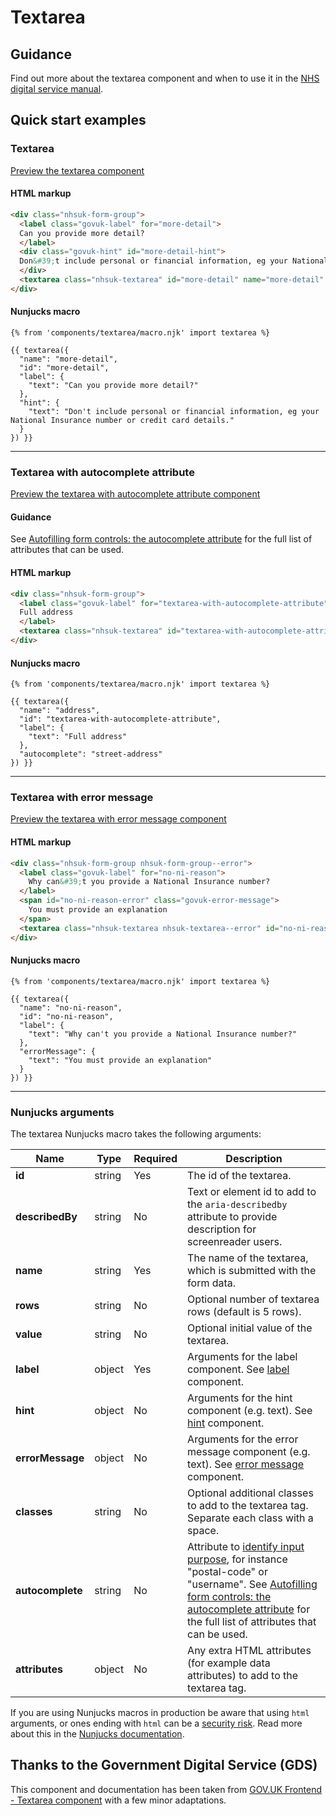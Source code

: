 # Textarea

## Guidance

Find out more about the textarea component and when to use it in the [NHS digital service manual](https://service-manual.nhs.uk/design-system/components/textarea).

## Quick start examples

### Textarea

[Preview the textarea component](https://nhsuk.github.io/nhsuk-frontend/components/textarea/index.html)

#### HTML markup

```html
<div class="nhsuk-form-group">
  <label class="govuk-label" for="more-detail">
  Can you provide more detail?
  </label>
  <div class="govuk-hint" id="more-detail-hint">
  Don&#39;t include personal or financial information, eg your National Insurance number or credit card details.
  </div>
  <textarea class="nhsuk-textarea" id="more-detail" name="more-detail" rows="5" aria-describedby="more-detail-hint"></textarea>
</div>
```

#### Nunjucks macro

```
{% from 'components/textarea/macro.njk' import textarea %}

{{ textarea({
  "name": "more-detail",
  "id": "more-detail",
  "label": {
    "text": "Can you provide more detail?"
  },
  "hint": {
    "text": "Don't include personal or financial information, eg your National Insurance number or credit card details."
  }
}) }}
```

---

### Textarea with autocomplete attribute

[Preview the textarea with autocomplete attribute component](https://nhsuk.github.io/nhsuk-frontend/components/textarea/autocomplete.html)

#### Guidance

See [Autofilling form controls: the autocomplete attribute](https://html.spec.whatwg.org/multipage/form-control-infrastructure.html#autofill) for the full list of attributes that can be used.

#### HTML markup

```html
<div class="nhsuk-form-group">
  <label class="govuk-label" for="textarea-with-autocomplete-attribute">
  Full address
  </label>
  <textarea class="nhsuk-textarea" id="textarea-with-autocomplete-attribute" name="address" rows="5" autocomplete="street-address"></textarea>
</div>
```

#### Nunjucks macro

```
{% from 'components/textarea/macro.njk' import textarea %}

{{ textarea({
  "name": "address",
  "id": "textarea-with-autocomplete-attribute",
  "label": {
    "text": "Full address"
  },
  "autocomplete": "street-address"
}) }}
```

---

### Textarea with error message

[Preview the textarea with error message component](https://nhsuk.github.io/nhsuk-frontend/components/textarea/error.html)

#### HTML markup

```html
<div class="nhsuk-form-group nhsuk-form-group--error">
  <label class="govuk-label" for="no-ni-reason">
    Why can&#39;t you provide a National Insurance number?
  </label>
  <span id="no-ni-reason-error" class="govuk-error-message">
    You must provide an explanation
  </span>
  <textarea class="nhsuk-textarea nhsuk-textarea--error" id="no-ni-reason" name="no-ni-reason" rows="5" aria-describedby="no-ni-reason-error"></textarea>
</div>
```

#### Nunjucks macro

```
{% from 'components/textarea/macro.njk' import textarea %}

{{ textarea({
  "name": "no-ni-reason",
  "id": "no-ni-reason",
  "label": {
    "text": "Why can't you provide a National Insurance number?"
  },
  "errorMessage": {
    "text": "You must provide an explanation"
  }
}) }}
```

---

### Nunjucks arguments

The textarea Nunjucks macro takes the following arguments:

| Name             | Type   | Required | Description                                                                                                                                                                                                                                                                                                                                               |
| ---------------- | ------ | -------- | --------------------------------------------------------------------------------------------------------------------------------------------------------------------------------------------------------------------------------------------------------------------------------------------------------------------------------------------------------- |
| **id**           | string | Yes      | The id of the textarea.                                                                                                                                                                                                                                                                                                                                   |
| **describedBy**  | string | No       | Text or element id to add to the `aria-describedby` attribute to provide description for screenreader users.                                                                                                                                                                                                                                              |
| **name**         | string | Yes      | The name of the textarea, which is submitted with the form data.                                                                                                                                                                                                                                                                                          |
| **rows**         | string | No       | Optional number of textarea rows (default is 5 rows).                                                                                                                                                                                                                                                                                                     |
| **value**        | string | No       | Optional initial value of the textarea.                                                                                                                                                                                                                                                                                                                   |
| **label**        | object | Yes      | Arguments for the label component. See [label](https://github.com/nhsuk/nhsuk-frontend/tree/master/packages/components/label) component.                                                                                                                                                                                                                  |
| **hint**         | object | No       | Arguments for the hint component (e.g. text). See [hint](https://github.com/nhsuk/nhsuk-frontend/tree/master/packages/components/hint) component.                                                                                                                                                                                                         |
| **errorMessage** | object | No       | Arguments for the error message component (e.g. text). See [error message](https://github.com/nhsuk/nhsuk-frontend/tree/master/packages/components/error-message) component.                                                                                                                                                                              |
| **classes**      | string | No       | Optional additional classes to add to the textarea tag. Separate each class with a space.                                                                                                                                                                                                                                                                 |
| **autocomplete** | string | No       | Attribute to [identify input purpose](https://www.w3.org/WAI/WCAG21/Understanding/identify-input-purpose.html), for instance "postal-code" or "username". See [Autofilling form controls: the autocomplete attribute](https://html.spec.whatwg.org/multipage/form-control-infrastructure.html#autofill) for the full list of attributes that can be used. |
| **attributes**   | object | No       | Any extra HTML attributes (for example data attributes) to add to the textarea tag.                                                                                                                                                                                                                                                                       |

If you are using Nunjucks macros in production be aware that using `html` arguments, or ones ending with `html` can be a [security risk](https://developer.mozilla.org/en-US/docs/Glossary/Cross-site_scripting). Read more about this in the [Nunjucks documentation](https://mozilla.github.io/nunjucks/api.html#user-defined-templates-warning).

## Thanks to the Government Digital Service (GDS)

This component and documentation has been taken from [GOV.UK Frontend - Textarea component](https://github.com/alphagov/govuk-frontend/tree/main/package/govuk/components/textarea) with a few minor adaptations.

